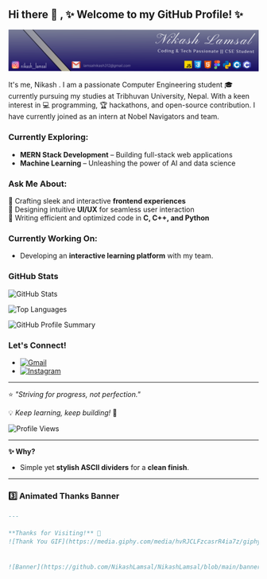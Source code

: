 ## Hi there 👋 , ✨ Welcome to my GitHub Profile! ✨

![Banner Image](./Frame%201.svg)

It's me, Nikash . I am a passionate Computer Engineering student 🎓 currently pursuing my studies at Tribhuvan University, Nepal. With a keen interest in 💻 programming, 🏆 hackathons, and  open-source contribution. I have currently joined as an intern at Nobel Navigators and team.

### Currently Exploring:

* **MERN Stack Development** – Building full-stack web applications 
* **Machine Learning** – Unleashing the power of AI and data science   

### Ask Me About:

🔹 Crafting sleek and interactive **frontend experiences**   
🔹 Designing intuitive **UI/UX** for seamless user interaction  
🔹 Writing efficient and optimized code in **C, C++, and Python**  

### Currently Working On: 

- Developing an **interactive learning platform** with my team. 

### GitHub Stats

![GitHub Stats](https://github-readme-stats.vercel.app/api?username=NikashLamsal&show_icons=true&theme=radical)

![Top Languages](https://github-readme-stats.vercel.app/api/top-langs/?username=NikashLamsal&layout=compact&theme=radical)

![GitHub Profile Summary](https://github-profile-summary-cards.vercel.app/api/cards/profile-details?username=NikashLamsal&theme=radical)

### Let's Connect!
- [![Gmail](https://img.shields.io/badge/-Gmail-D14836?style=flat&logo=gmail&logoColor=white)](mailto:lamsalnikash312@gmail.com)  
- [![Instagram](https://img.shields.io/badge/Instagram-E4405F?style=flat&logo=instagram&logoColor=white)](https://www.instagram.com/nikash__lamsal/profilecard/)


---

⭐️ _"Striving for progress, not perfection."_  

💡 _Keep learning, keep building!_ 🚀  

![Profile Views](https://komarev.com/ghpvc/?username=NikashLamsal&label=Profile%20Views&color=blue&style=flat)


---


**✨ Why?**  
- Simple yet **stylish ASCII dividers** for a **clean finish**.  

---

### **3️⃣ Animated Thanks Banner**  
```md
---
  
**Thanks for Visiting!** 🎉  
![Thank You GIF](https://media.giphy.com/media/hvRJCLFzcasrR4ia7z/giphy.gif)


![Banner](https://github.com/NikashLamsal/NikashLamsal/blob/main/banner.png)
